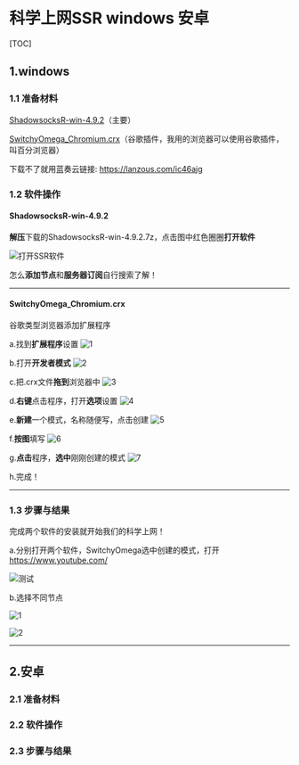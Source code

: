 # 科学上网SSR  windows  安卓
[TOC]

## 1.windows

### 1.1 准备材料

[ShadowsocksR-win-4.9.2](./software/ShadowsocksR-win-4.9.2.7z)（主要）

[SwitchyOmega_Chromium.crx](./software/SwitchyOmega_Chromium.crx)（谷歌插件，我用的浏览器可以使用谷歌插件，叫百分浏览器）

下载不了就用蓝奏云链接: <https://lanzous.com/ic46ajg>



### 1.2 软件操作

#### ShadowsocksR-win-4.9.2

**解压**下载的ShadowsocksR-win-4.9.2.7z，点击图中红色圈圈**打开软件**

![打开SSR软件](./img/ShadowsocksR-win-4.9.2软件使用.png)

怎么**添加节点**和**服务器订阅**自行搜索了解！

------



#### SwitchyOmega_Chromium.crx

谷歌类型浏览器添加扩展程序



a.找到**扩展程序**设置
![1](./img/添加扩展程序1.png)

b.打开**开发者模式**
![2](./img/添加扩展程序2.png)

c.把.crx文件**拖到**浏览器中
![3](./img/添加扩展程序3.png)

d.**右键**点击程序，打开**选项**设置
![4](./img/添加扩展程序4.png)

e.**新建**一个模式，名称随便写，点击创建
![5](./img/添加扩展程序5.png)

f.**按图**填写
![6](./img/添加扩展程序6.png)

g.**点击**程序，**选中**刚刚创建的模式
![7](./img/添加扩展程序7.png)

h.完成！

------




### 1.3 步骤与结果

完成两个软件的安装就开始我们的科学上网！



a.分别打开两个软件，SwitchyOmega选中创建的模式，打开<https://www.youtube.com/>

![测试](./img/打开两软件.png)



b.选择不同节点

![1](./img/选择节点1.png)

![2](./img/选择节点2.png)

------



## 2.安卓

### 2.1 准备材料





### 2.2 软件操作





### 2.3 步骤与结果